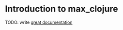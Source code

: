 # Introduction to max_clojure

TODO: write [great documentation](http://jacobian.org/writing/what-to-write/)
